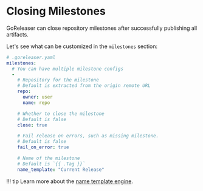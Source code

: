 # Closing Milestones

GoReleaser can close repository milestones after successfully publishing all
artifacts.

Let's see what can be customized in the `milestones` section:

```yaml
# .goreleaser.yaml
milestones:
  # You can have multiple milestone configs
  -
    # Repository for the milestone
    # Default is extracted from the origin remote URL
    repo:
      owner: user
      name: repo

    # Whether to close the milestone
    # Default is false
    close: true

    # Fail release on errors, such as missing milestone.
    # Default is false
    fail_on_error: true

    # Name of the milestone
    # Default is `{{ .Tag }}`
    name_template: "Current Release"
```

!!! tip
    Learn more about the [name template engine](/customization/templates/).
